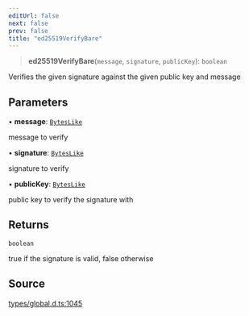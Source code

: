 ```yaml
---
editUrl: false
next: false
prev: false
title: "ed25519VerifyBare"
---
```


> **ed25519VerifyBare**(`message`, `signature`, `publicKey`): `boolean`

Verifies the given signature against the given public key and message

## Parameters

• **message**: [`BytesLike`](../type-aliases/BytesLike.md)

message to verify

• **signature**: [`BytesLike`](../type-aliases/BytesLike.md)

signature to verify

• **publicKey**: [`BytesLike`](../type-aliases/BytesLike.md)

public key to verify the signature with

## Returns

`boolean`

true if the signature is valid, false otherwise

## Source

[types/global.d.ts:1045](https://github.com/algorandfoundation/tealscript/blob/e015f8b0/types/global.d.ts#L1045)
